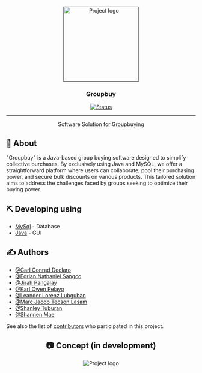 <p align="center">
  <a href="" rel="noopener">
 <img width=200px height=200px src =https://i.imgur.com/EoOVqHx.png alt="Project logo"></a>
</p>

<h3 align="center">Groupbuy</h3>

<div align="center">

[![Status](https://img.shields.io/badge/status-active-success.svg)]()

</div>

---

<p align="center"> Software Solution for Groupbuying
    <br> 
</p>


## 🧐 About <a name = "about"></a>

"Groupbuy" is a Java-based group buying software designed to simplify collective purchases. By exclusively using Java and MySQL, we offer a straightforward platform where users can collaborate, pool their purchasing power, and secure bulk discounts on various products. This tailored solution aims to address the challenges faced by groups seeking to optimize their buying power.


## ⛏️ Developing using<a name = "DEVELOPING USING"></a>

- [MySql](https://www.MySql.com/) - Database
- [Java](https://java.com/) - GUI

## ✍️ Authors <a name = "authors"></a>

- [@Carl Conrad Declaro]()
- [@Edrian Nathaniel Sangco]()
- [@Jirah Pangalay]()
- [@Karl Owen Pelayo]()
- [@Leander Lorenz Lubguban]()
- [@Marc Jacob Tecson Lasam]()
- [@Shanley Tuburan]()
- [@Shannen Mae]()

See also the list of [contributors](https://github.com/GroupBuyAdmin/GroupbuyApp/graphs/contributors) who participated in this project.

<h2 align = "center">📷 Concept (in development) </h2>
<div align = "center">
  <img src = https://i.imgur.com/yjZz95m.png alt="Project logo"></a>
</div>
